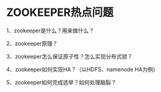 # ZOOKEEPER热点问题

1、zookeeper是什么？用来做什么？

2、zookeeper原理？

3、zookeeper怎么保证原子性？怎么实现分布式锁？

4、zookeeper如何实现HA？（以HDFS、namenode HA为例）

5、zookeeper如何完成选举？如何处理脑裂？

